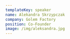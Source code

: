 ```yaml
---
templateKey: speaker
name: Alekandra Skrzypczak
company: Golem Factory
position: Co-Founder
image: /img/aleksandra.jpg
---
```


